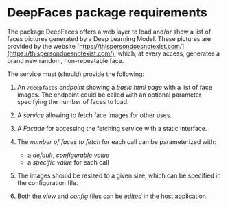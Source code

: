 # DeepFaces package requirements

The package DeepFaces offers a web layer to load and/or show a list of faces pictures generated by a Deep Learning Model.
These pictures are provided by the website [https://thispersondoesnotexist.com/](https://thispersondoesnotexist.com/),
which, at every access, generates a brand new random, non-repeatable face.

The service must (should) provide the following:

1. An `/deepfaces` _endpoint_ showing a _basic html page_ with a list of face images. The endpoint could be called with an optional parameter specifying the number of faces to load.
2. A _service_ allowing to fetch face images for other uses.
3. A _Facade_ for accessing the fetching service with a static interface.
4. The _number of faces to fetch_ for each call can be parameterized with:

   - a _default_, _configurable value_
   - a _specific value_ for each call
5. The images should be resized to a given size, which can be specified in the configuration file.
6. Both the _view_ and _config_ files can be _edited_ in the host application.
   
